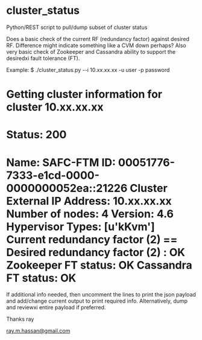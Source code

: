 # cluster_status

Python/REST script to pull/dump subset of cluster status

Does a basic check of the current RF (redundancy factor) against desired RF.
Difference might indicate something like a CVM down perhaps?
Also very basic check of Zookeeper and Cassandra ability to support the desiredxi
 fault tolerance (FT).

Example:
$ ./cluster_status.py --i 10.xx.xx.xx -u user -p password

Getting cluster information for cluster 10.xx.xx.xx
===============================================================================
Status: 200
===============================================================================
Name: SAFC-FTM
ID: 00051776-7333-e1cd-0000-0000000052ea::21226
Cluster External IP Address: 10.xx.xx.xx
Number of nodes: 4
Version: 4.6
Hypervisor Types: [u'kKvm']
Current redundancy factor (2) == Desired redundancy factor (2) : OK
Zookeeper FT status: OK
Cassandra FT status: OK
===============================================================================

If additional info needed, then uncomment the lines to print the json payload and
add/change current output to print required info. Alternatively, dump and  reviewxi
 entire payload if preferred.

Thanks
ray

ray.m.hassan@gmail.com
